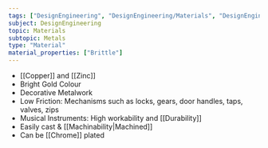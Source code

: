 ```yaml
---
tags: ["DesignEngineering", "DesignEngineering/Materials", "DesignEngineering/Materials/Metals", "DesignEngineering/Materials/Metals/Materials"]
subject: DesignEngineering
topic: Materials
subtopic: Metals
type: "Material"
material_properties: ["Brittle"]
---
```

 
 - [[Copper]] and [[Zinc]]
 - Bright Gold Colour
 - Decorative Metalwork
 - Low Friction: Mechanisms such as locks, gears, door handles, taps, valves, zips
 - Musical Instruments: High workability and [[Durability]]
 - Easily cast & [[Machinability|Machined]]
 - Can be [[Chrome]] plated